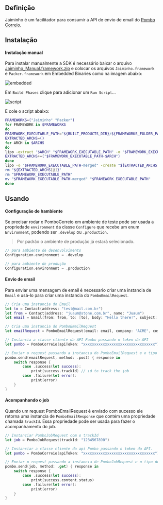 ## Definição

Jaiminho é um facilitador para consumir a API de envio de email do [Pombo Correio](https://pombocorreio.stone.com.br).

## Instalação

#### Instalação manual
Para instalar manualmente a SDK é necessário baixar o arquivo [Jaiminho_Manual.framework.zip](https://github.com/stone-payments/jaiminho-ios/releases) e colocar os arquivos `Jaiminho.framework` e `Packer.framework` em Embedded Binaries como na imagem abaixo:

![embedded](https://user-images.githubusercontent.com/2567823/33395917-21ed1ab2-d52e-11e7-8b6c-602116f0e954.png)

Em `Build Phases` clique para adicionar um `Run Script`...

![script](https://user-images.githubusercontent.com/2567823/33395965-4870dd72-d52e-11e7-958e-eb7af04a7be1.png)

E cole o script abaixo:

```bash
FRAMEWORKS=("Jaiminho" "Packer")
for FRAMEWORK in $FRAMEWORKS
do
FRAMEWORK_EXECUTABLE_PATH="${BUILT_PRODUCTS_DIR}/${FRAMEWORKS_FOLDER_PATH}/$FRAMEWORK.framework/$FRAMEWORK"
EXTRACTED_ARCHS=()
for ARCH in $ARCHS
do
lipo -extract "$ARCH" "$FRAMEWORK_EXECUTABLE_PATH" -o "$FRAMEWORK_EXECUTABLE_PATH-$ARCH"
EXTRACTED_ARCHS+=("$FRAMEWORK_EXECUTABLE_PATH-$ARCH")
done
lipo -o "$FRAMEWORK_EXECUTABLE_PATH-merged" -create "${EXTRACTED_ARCHS[@]}"
rm "${EXTRACTED_ARCHS[@]}"
rm "$FRAMEWORK_EXECUTABLE_PATH"
mv "$FRAMEWORK_EXECUTABLE_PATH-merged" "$FRAMEWORK_EXECUTABLE_PATH"
done
```
## Usando

#### Configuração de hambiente

Se precisar rodar o PomboCorreio em ambiente de teste pode ser usada a propriedade `environment` da classe `Configure` que recebe um enum `Environment`, podendo ser `.develop` ou `.production`.

> Por padrão o ambiente de produção já estará selecionado.

```swift
// para ambiente de desenvolvimento
Configuration.environment = .develop

// para ambiente de produção
Configuration.environment = .production
```


#### Envio de email

Para enviar uma mensagem de email é necessario criar uma instancia de `Email` e usá-lo para criar uma instancia do `PomboEmailRequest`.

```swift
// Cria uma instancia do Email
let to = Contact(address: "test@mail.com.br")
let from = Contact(address: "juaum@stone.com.br", name: "Juaum")
let email = Email(from: from, to: [to], body: "Hello there!", subject: "Sent with Jaiminho")

// Cria uma instancia do PomboEmailRequest
let emailRequest = PomboEmailRequest(email: email, company: "ACME", costCenter: "A cost center", structure: .commercial)

// Instancia a classe cliente da API Pombo passando o token da API
let pombo = PomboCorreio(apiToken: "xxxxxxxxxxxxxxxxxxxxxxxxxxxxxxxxx")

// Enviar o request passando a instancia do PomboEmailRequest e o tipo do request como POST
pombo.send(emailRequest, method: .post) { response in
    switch response {
        case .success(let success):
            print(success.trackId) // id to track the job
        case .failure(let error):
            print(error)
    }
}
```

#### Acompanhando o job

Quando um request PomboEmailRequest é enviado com sucesso ele retorna uma instancia de `PomboEmailResponse` que contém uma propriedade chamada `trackId`. Essa propriedade pode ser usada para fazer o acompanhamento do job.

```swift
// Instanciar PomboJobRequest com o trackId
let job = PomboJobRequest(trackId: "1234567890")

// Instanciar a classe cliente da api Pombo passando o token da API.
let pombo = PomboCorreio(apiToken: "xxxxxxxxxxxxxxxxxxxxxxxxxxxxxxxxx")

// Enviar o request passando a instancia de PomboJobRequest e o tipo do request como GET
pombo.send(job, method: .get) { response in
    switch response {
        case .success(let success):
            print(success.content.status)
        case .failure(let error):
            print(error)
    }
}
```
